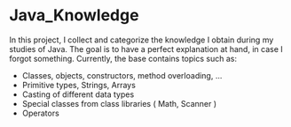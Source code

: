 # Java_Knowledge

In this project, I collect and categorize the knowledge I obtain during my studies of Java.
The goal is to have a perfect explanation at hand, in case I forgot something. 
Currently, the base contains topics such as:
* Classes, objects, constructors, method overloading, ...
* Primitive types, Strings, Arrays
* Casting of different data types
* Special classes from class libraries ( Math, Scanner )
* Operators
